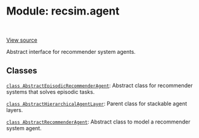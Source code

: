 <div itemscope itemtype="http://developers.google.com/ReferenceObject">
<meta itemprop="name" content="recsim.agent" />
<meta itemprop="path" content="Stable" />
</div>

# Module: recsim.agent

<table class="tfo-notebook-buttons tfo-api" align="left">
</table>

<a target="_blank" href="https://github.com/google-research/recsim/tree/master/recsim//agent.py">View
source</a>

Abstract interface for recommender system agents.

<!-- Placeholder for "Used in" -->

## Classes

[`class AbstractEpisodicRecommenderAgent`](../recsim/agent/AbstractEpisodicRecommenderAgent.md):
Abstract class for recommender systems that solves episodic tasks.

[`class AbstractHierarchicalAgentLayer`](../recsim/agent/AbstractHierarchicalAgentLayer.md):
Parent class for stackable agent layers.

[`class AbstractRecommenderAgent`](../recsim/agent/AbstractRecommenderAgent.md):
Abstract class to model a recommender system agent.
